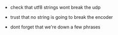 
- check that utf8 strings wont break the udp

- trust that no string is going to break the encoder

- dont forget that we're down a few phrases